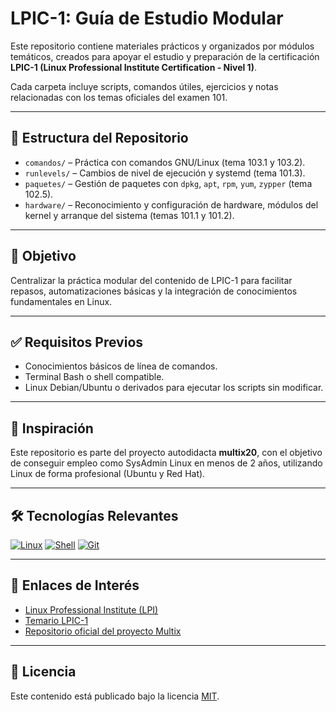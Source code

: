 # LPIC-1: Guía de Estudio Modular

Este repositorio contiene materiales prácticos y organizados por módulos temáticos, creados para apoyar el estudio y preparación de la certificación **LPIC-1 (Linux Professional Institute Certification - Nivel 1)**.

Cada carpeta incluye scripts, comandos útiles, ejercicios y notas relacionadas con los temas oficiales del examen 101.

---

## 📁 Estructura del Repositorio

- `comandos/` – Práctica con comandos GNU/Linux (tema 103.1 y 103.2).
- `runlevels/` – Cambios de nivel de ejecución y systemd (tema 101.3).
- `paquetes/` – Gestión de paquetes con `dpkg`, `apt`, `rpm`, `yum`, `zypper` (tema 102.5).
- `hardware/` – Reconocimiento y configuración de hardware, módulos del kernel y arranque del sistema (temas 101.1 y 101.2).

---

## 📌 Objetivo

Centralizar la práctica modular del contenido de LPIC-1 para facilitar repasos, automatizaciones básicas y la integración de conocimientos fundamentales en Linux.

---

## ✅ Requisitos Previos

- Conocimientos básicos de línea de comandos.
- Terminal Bash o shell compatible.
- Linux Debian/Ubuntu o derivados para ejecutar los scripts sin modificar.

---

## 🧠 Inspiración

Este repositorio es parte del proyecto autodidacta **multix20**, con el objetivo de conseguir empleo como SysAdmin Linux en menos de 2 años, utilizando Linux de forma profesional (Ubuntu y Red Hat).

---

## 🛠️ Tecnologías Relevantes

[![Linux](https://img.shields.io/badge/Linux-Ubuntu%2FRHEL-black?logo=linux)](https://linux.org)
[![Shell](https://img.shields.io/badge/Scripting-Bash-blue?logo=gnubash)](https://gnu.org)
[![Git](https://img.shields.io/badge/Version%20Control-Git-orange?logo=git)](https://git-scm.com)

---

## 🔗 Enlaces de Interés

- [Linux Professional Institute (LPI)](https://www.lpi.org/)
- [Temario LPIC-1](https://www.lpi.org/our-certifications/lpic-1-overview)
- [Repositorio oficial del proyecto Multix](https://github.com/multix20)

---

## 🧾 Licencia

Este contenido está publicado bajo la licencia [MIT](LICENSE).

